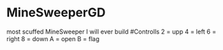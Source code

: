 # MineSweeperGD
most scuffed MineSweeper I will ever build
#Controlls
 2 = upp
 4 = left
 6 = right
 8 = down
 A = open
 B = flag
